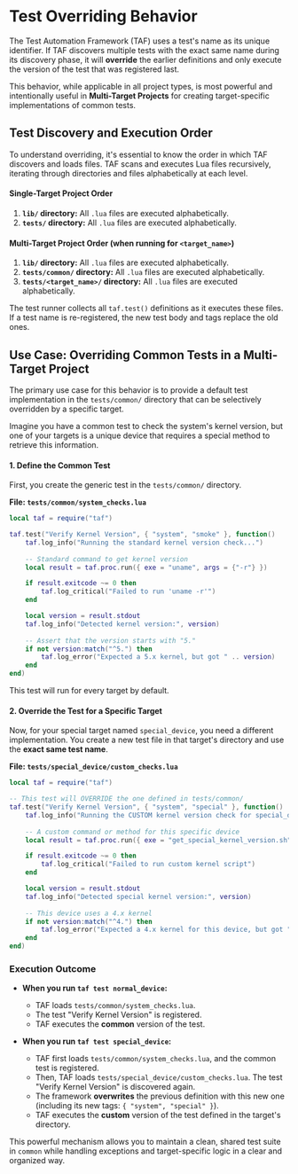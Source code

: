 # Test Overriding Behavior

The Test Automation Framework (TAF) uses a test's name as its unique identifier. If TAF discovers multiple tests with the exact same name during its discovery phase, it will **override** the earlier definitions and only execute the version of the test that was registered last.

This behavior, while applicable in all project types, is most powerful and intentionally useful in **Multi-Target Projects** for creating target-specific implementations of common tests.

## Test Discovery and Execution Order

To understand overriding, it's essential to know the order in which TAF discovers and loads files. TAF scans and executes Lua files recursively, iterating through directories and files alphabetically at each level.

#### Single-Target Project Order

1.  **`lib/` directory:** All `.lua` files are executed alphabetically.
2.  **`tests/` directory:** All `.lua` files are executed alphabetically.

#### Multi-Target Project Order (when running for `<target_name>`)

1.  **`lib/` directory:** All `.lua` files are executed alphabetically.
2.  **`tests/common/` directory:** All `.lua` files are executed alphabetically.
3.  **`tests/<target_name>/` directory:** All `.lua` files are executed alphabetically.

The test runner collects all `taf.test()` definitions as it executes these files. If a test name is re-registered, the new test body and tags replace the old ones.

## Use Case: Overriding Common Tests in a Multi-Target Project

The primary use case for this behavior is to provide a default test implementation in the `tests/common/` directory that can be selectively overridden by a specific target.

Imagine you have a common test to check the system's kernel version, but one of your targets is a unique device that requires a special method to retrieve this information.

#### 1. Define the Common Test

First, you create the generic test in the `tests/common/` directory.

**File: `tests/common/system_checks.lua`**
```lua
local taf = require("taf")

taf.test("Verify Kernel Version", { "system", "smoke" }, function()
    taf.log_info("Running the standard kernel version check...")
    
    -- Standard command to get kernel version
    local result = taf.proc.run({ exe = "uname", args = {"-r"} })

    if result.exitcode ~= 0 then
        taf.log_critical("Failed to run 'uname -r'")
    end

    local version = result.stdout
    taf.log_info("Detected kernel version:", version)
    
    -- Assert that the version starts with "5."
    if not version:match("^5.") then
        taf.log_error("Expected a 5.x kernel, but got " .. version)
    end
end)
```

This test will run for every target by default.

#### 2. Override the Test for a Specific Target

Now, for your special target named `special_device`, you need a different implementation. You create a new test file in that target's directory and use the **exact same test name**.

**File: `tests/special_device/custom_checks.lua`**
```lua
local taf = require("taf")

-- This test will OVERRIDE the one defined in tests/common/
taf.test("Verify Kernel Version", { "system", "special" }, function()
    taf.log_info("Running the CUSTOM kernel version check for special_device...")
    
    -- A custom command or method for this specific device
    local result = taf.proc.run({ exe = "get_special_kernel_version.sh" })

    if result.exitcode ~= 0 then
        taf.log_critical("Failed to run custom kernel script")
    end

    local version = result.stdout
    taf.log_info("Detected special kernel version:", version)
    
    -- This device uses a 4.x kernel
    if not version:match("^4.") then
        taf.log_error("Expected a 4.x kernel for this device, but got " .. version)
    end
end)
```

### Execution Outcome

*   **When you run `taf test normal_device`:**
    *   TAF loads `tests/common/system_checks.lua`.
    *   The test "Verify Kernel Version" is registered.
    *   TAF executes the **common** version of the test.

*   **When you run `taf test special_device`:**
    *   TAF first loads `tests/common/system_checks.lua`, and the common test is registered.
    *   Then, TAF loads `tests/special_device/custom_checks.lua`. The test "Verify Kernel Version" is discovered again.
    *   The framework **overwrites** the previous definition with this new one (including its new tags: `{ "system", "special" }`).
    *   TAF executes the **custom** version of the test defined in the target's directory.

This powerful mechanism allows you to maintain a clean, shared test suite in `common` while handling exceptions and target-specific logic in a clear and organized way.

